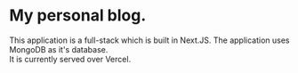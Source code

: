 # My personal blog.

This application is a full-stack which is built in Next.JS. The application uses MongoDB as it's database. <br />
It is currently served over Vercel.
